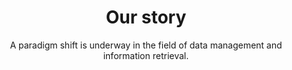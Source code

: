 ---
title: Our story
subtitle: A paradigm shift is underway in the field of data management and information retrieval.
content: Today, our world is increasingly dominated by complex, unstructured data like images, audio, video, and text. Traditional ways of retrieving data based on keyword matching are no longer sufficient. Vector databases are designed to handle complex high-dimensional data, unlocking the foundation for pivotal AI applications.
extraTitle: Today Qdrant powers the most ambitious AI applications, from cutting-edge startups to large-scale enterprises.
extraContent: We started Qdrant with the mission to build the most efficient, scalable, high-performance vector database on the market. Since then we have seen incredible user growth and support from our open-source community with thousands of users and millions of downloads.
year: In 2021
link:
  text: Join Our Team
  url: /
sitemapExclude: true
---
